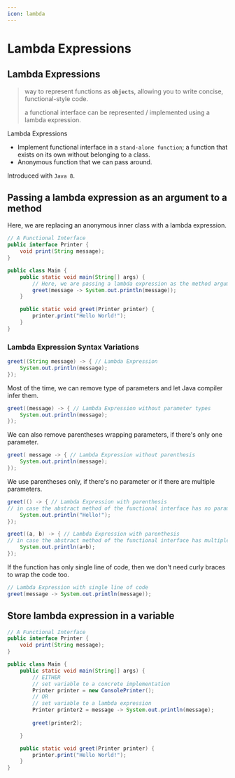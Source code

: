 ```yaml
---
icon: lambda
---
```


# Lambda Expressions

## Lambda Expressions

> way to represent functions as **`objects`**, allowing you to write concise, functional-style code.&#x20;
>
> a functional interface can be represented / implemented using a lambda expression.

Lambda Expressions

* Implement functional interface in a `stand-alone function`; a function that exists on its own without belonging to a class.
* Anonymous function that we can pass around.

Introduced with `Java 8`.



## Passing a lambda expression as an argument to a method

Here, we are replacing an anonymous inner class with a lambda expression.

```java
// A Functional Interface 
public interface Printer {
    void print(String message);
}

public class Main {
    public static void main(String[] args) {
        // Here, we are passing a lambda expression as the method argument.
        greet(message -> System.out.println(message));
    }

    public static void greet(Printer printer) {
        printer.print("Hello World!");
    }
}
```



### Lambda Expression Syntax Variations

```java
greet((String message) -> { // Lambda Expression
    System.out.println(message);
});
```

Most of the time, we can remove type of parameters and let Java compiler infer them.&#x20;

```java
greet((message) -> { // Lambda Expression without parameter types
    System.out.println(message);
});
```

We can also remove parentheses wrapping parameters, if there's only one parameter.

```java
greet( message -> { // Lambda Expression without parenthesis
    System.out.println(message);
});
```

We use parentheses only, if there's no parameter or if there are multiple parameters.

```java
greet(() -> { // Lambda Expression with parenthesis 
// in case the abstract method of the functional interface has no parameters
    System.out.println("Hello!");
});
```

```java
greet((a, b) -> { // Lambda Expression with parenthesis 
// in case the abstract method of the functional interface has multiple parameters
    System.out.println(a+b);
});
```

If the function has only single line of code, then we don't need curly braces to wrap the code too.

```java
// Lambda Expression with single line of code 
greet(message -> System.out.println(message)); 
```



## Store lambda expression in a variable

```java
// A Functional Interface 
public interface Printer {
    void print(String message);
}

public class Main {
    public static void main(String[] args) {
        // EITHER
        // set variable to a concrete implementation
        Printer printer = new ConsolePrinter();
        // OR
        // set variable to a lambda expression
        Printer printer2 = message -> System.out.println(message);
        
        greet(printer2);

    }

    public static void greet(Printer printer) {
        printer.print("Hello World!");
    }
}
```



